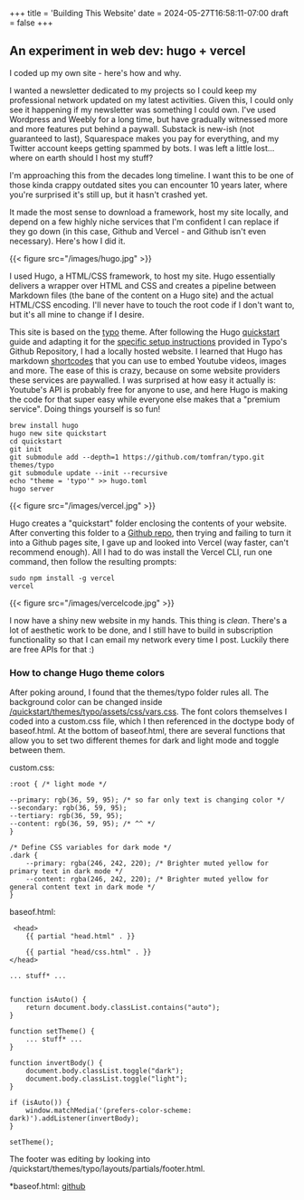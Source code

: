 +++
title = 'Building This Website'
date = 2024-05-27T16:58:11-07:00
draft = false
+++

## An experiment in web dev: hugo + vercel 

I coded up my own site - here's how and why. 

I wanted a newsletter dedicated to my projects so I could keep my professional network updated on my latest activities. Given this, I could only see it happening if my newsletter was something I could own. I've used Wordpress and Weebly for a long time, but have gradually witnessed more and more features put behind a paywall. Substack is new-ish (not guaranteed to last), Squarespace makes you pay for everything, and my Twitter account keeps getting spammed by bots. I was left a little lost... where on earth should I host my stuff? 

I'm approaching this from the decades long timeline. I want this to be one of those kinda crappy outdated sites you can encounter 10 years later, where you're surprised it's still up, but it hasn't crashed yet.

It made the most sense to download a framework, host my site locally, and depend on a few highly niche services that I'm confident I can replace if they go down (in this case, Github and Vercel - and Github isn't even necessary). Here's how I did it.

{{< figure src="/images/hugo.jpg" >}} 

I used Hugo, a HTML/CSS framework, to host my site. Hugo essentially delivers a wrapper over HTML and CSS and creates a pipeline between Markdown files (the bane of the content on a Hugo site) and the actual HTML/CSS encoding. I'll never have to touch the root code if I don't want to, but it's all mine to change if I desire.

This site is based on the [typo](https://github.com/tomfran/typo?tab=readme-ov-file) theme. After following the Hugo [quickstart](https://gohugo.io/getting-started/quick-start/) guide and adapting it for the [specific setup instructions](https://github.com/tomfran/typo?tab=readme-ov-file#1-setup) provided in Typo's Github Repository, I had a locally hosted website.
I learned that Hugo has markdown [shortcodes](https://gohugo.io/content-management/shortcodes/) that you can use to embed Youtube videos, images and more. The ease of this is crazy, because on some website providers these services are paywalled. I was surprised at how easy it actually is: Youtube's API is probably free for anyone to use, and here Hugo is making the code for that super easy while everyone else makes that a "premium service". Doing things yourself is so fun!

    brew install hugo
    hugo new site quickstart
    cd quickstart
    git init
    git submodule add --depth=1 https://github.com/tomfran/typo.git themes/typo
    git submodule update --init --recursive
    echo "theme = 'typo'" >> hugo.toml
    hugo server

{{< figure src="/images/vercel.jpg" >}} 

Hugo creates a "quickstart" folder enclosing the contents of your website. After converting this folder to a [Github repo](https://github.com/shxlpa/shilpsite), then trying and failing to turn it into a Github pages site, I gave up and looked into Vercel (way faster, can't recommend enough). All I had to do was install the Vercel CLI, run one command, then follow the resulting prompts:

    sudo npm install -g vercel
    vercel

{{< figure src="/images/vercelcode.jpg" >}} 

I now have a shiny new website in my hands. This thing is *clean*. There's a lot of aesthetic work to be done, and I still have to build in subscription functionality so that I can email my network every time I post. Luckily there are free APIs for that :)

### How to change Hugo theme colors

After poking around, I found that the themes/typo folder rules all.
The background color can be changed inside [/quickstart/themes/typo/assets/css/vars.css](https://github.com/tomfran/typo/blob/41599aedee2b257fe546e5f066aa3370116f028c/assets/css/vars.css).
The font colors themselves I coded into a custom.css file, which I then referenced in the doctype body of baseof.html.
At the bottom of baseof.html, there are several functions that allow you to set two different themes for dark and light mode and toggle between them.

custom.css:
    
    :root { /* light mode */

    --primary: rgb(36, 59, 95); /* so far only text is changing color */
    --secondary: rgb(36, 59, 95);
    --tertiary: rgb(36, 59, 95);
    --content: rgb(36, 59, 95); /* ^^ */
    }

    /* Define CSS variables for dark mode */
    .dark {
        --primary: rgba(246, 242, 220); /* Brighter muted yellow for primary text in dark mode */
        --content: rgba(246, 242, 220); /* Brighter muted yellow for general content text in dark mode */
    }

baseof.html:

     <head>
        {{ partial "head.html" . }}

        {{ partial "head/css.html" . }}
    </head>

    ... stuff* ...


    function isAuto() {
        return document.body.classList.contains("auto");
    }

    function setTheme() {
        ... stuff* ...
    }

    function invertBody() {
        document.body.classList.toggle("dark");
        document.body.classList.toggle("light");
    }

    if (isAuto()) {
        window.matchMedia('(prefers-color-scheme: dark)').addListener(invertBody);
    }

    setTheme();

The footer was editing by looking into /quickstart/themes/typo/layouts/partials/footer.html.

*baseof.html: [github](https://github.com/tomfran/typo/blob/41599aedee2b257fe546e5f066aa3370116f028c/layouts/_default/baseof.html)